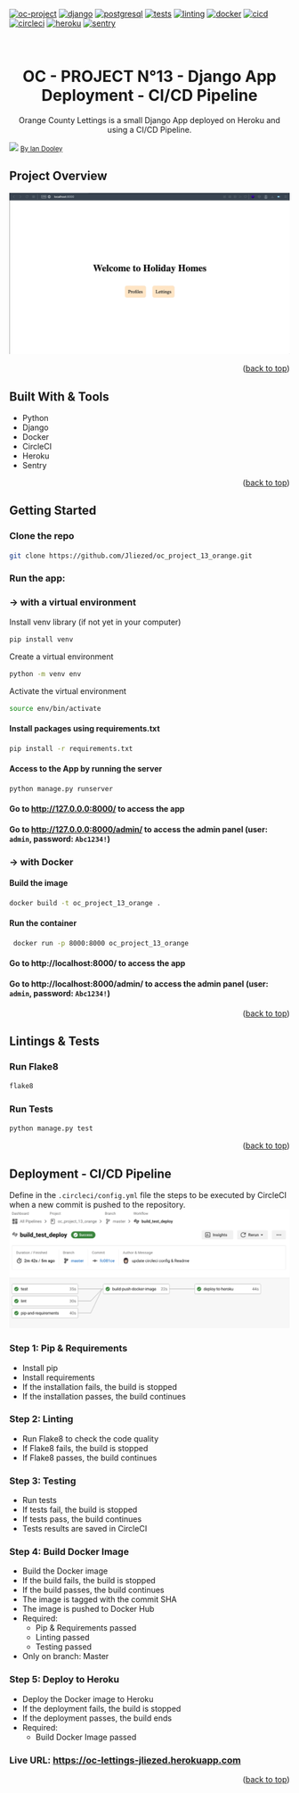 <div id="top"></div>

<!-- PROJECT SHIELDS -->
<!--
*** I'm using markdown "reference style" links for readability.
*** Reference links are enclosed in brackets [ ] instead of parentheses ( ).
*** See the bottom of this document for the declaration of the reference variables
*** for contributors-url, forks-url, etc. This is an optional, concise syntax you may use.
*** https://www.markdownguide.org/basic-syntax/#reference-style-links
-->
[![oc-project][oc-project-shield]][oc-project-url]
[![django][django-shield]][django-url]
[![postgresql][postgresql-shield]][postgresql-url]
[![tests][tests-shield]][tests-url]
[![linting][linting-shield]][linting-url]
[![docker][docker-shield]][docker-url]
[![cicd][ci-cd-pipeline-shield]][ci-cd-pipeline-url]
[![circleci][circleci-shield]][circleci-url]
[![heroku][heroku-shield]][heroku-url]
[![sentry][sentry-shield]][sentry-url]





<!-- PROJECT LOGO -->
<br />
<div align="center">

<h1 align="center">OC - PROJECT N°13 - Django App Deployment - CI/CD Pipeline </h1>

  <p align="center">
   Orange County Lettings is a small Django App deployed on Heroku and using a CI/CD Pipeline.
    <br />
</p>
</div>

<img src="https://images.unsplash.com/photo-1507608869274-d3177c8bb4c7?ixlib=rb-4.0.3&ixid=MnwxMjA3fDB8MHxwaG90by1wYWdlfHx8fGVufDB8fHx8&auto=format&fit=crop&w=2670&q=80">
<a href="https://images.unsplash.com/photo-1507608869274-d3177c8bb4c7?ixlib=rb-4.0.3&ixid=MnwxMjA3fDB8MHxwaG90by1wYWdlfHx8fGVufDB8fHx8&auto=format&fit=crop&w=2670&q=80"><small>By Ian Dooley</small></a>




<!-- ABOUT THE PROJECT -->
## Project Overview
![Overview](static/assets/oc_project_13_overview.gif)


<p align="right">(<a href="#top">back to top</a>)</p>



## Built With & Tools

* Python 
* Django
* Docker
* CircleCI
* Heroku
* Sentry

<p align="right">(<a href="#top">back to top</a>)</p>



<!-- GETTING STARTED -->
## Getting Started

### Clone the repo

   ```sh
   git clone https://github.com/Jliezed/oc_project_13_orange.git
   ```

### Run the app:
### -> with a virtual environment
Install venv library (if not yet in your computer)
   ```sh
   pip install venv
   ```
Create a virtual environment
   ```sh
   python -m venv env
   ```
Activate the virtual environment
   ```sh
   source env/bin/activate
   ```
#### Install packages using requirements.txt
   ```sh
   pip install -r requirements.txt
   ```
      
#### Access to the App by running the server
   ```sh
   python manage.py runserver
   ```
#### Go to http://127.0.0.0:8000/ to access the app
#### Go to http://127.0.0.0:8000/admin/ to access the admin panel (user: `admin`, password: `Abc1234!`)

### -> with Docker
#### Build the image
   ```sh
   docker build -t oc_project_13_orange .
   ```

#### Run the container
   ```sh
    docker run -p 8000:8000 oc_project_13_orange
   ```

#### Go to http://localhost:8000/ to access the app
#### Go to http://localhost:8000/admin/ to access the admin panel (user: `admin`, password: `Abc1234!`)

<p align="right">(<a href="#top">back to top</a>)</p>

## Lintings & Tests
### Run Flake8
   ```sh
   flake8
   ```
### Run Tests
   ```sh
  python manage.py test
   ```


<p align="right">(<a href="#top">back to top</a>)</p>

## Deployment - CI/CD Pipeline
Define in the `.circleci/config.yml` file the steps to be executed by CircleCI when a new commit is pushed to the repository.
![CI/CD Pipeline](static/assets/circleci.png)
### Step 1: Pip & Requirements
- Install pip
- Install requirements
- If the installation fails, the build is stopped
- If the installation passes, the build continues

### Step 2: Linting
- Run Flake8 to check the code quality
- If Flake8 fails, the build is stopped
- If Flake8 passes, the build continues

### Step 3: Testing
- Run tests
- If tests fail, the build is stopped
- If tests pass, the build continues
- Tests results are saved in CircleCI

### Step 4: Build Docker Image
- Build the Docker image
- If the build fails, the build is stopped
- If the build passes, the build continues
- The image is tagged with the commit SHA
- The image is pushed to Docker Hub
- Required: 
  - Pip & Requirements passed
  - Linting passed
  - Testing passed
- Only on branch: Master

### Step 5: Deploy to Heroku
- Deploy the Docker image to Heroku
- If the deployment fails, the build is stopped
- If the deployment passes, the build ends
- Required:
  - Build Docker Image passed

### Live URL: https://oc-lettings-jliezed.herokuapp.com
<p align="right">(<a href="#top">back to top</a>)</p>






<!-- MARKDOWN LINKS & IMAGES -->
<!-- https://www.markdownguide.org/basic-syntax/#reference-style-links -->
[oc-project-shield]: https://img.shields.io/badge/OPENCLASSROOMS-PROJECT-blueviolet?style=for-the-badge
[oc-project-url]: https://openclassrooms.com/fr/paths/518-developpeur-dapplication-python

[ci-cd-pipeline-shield]: https://img.shields.io/badge/-CICD%20PIPELINE-blue?style=for-the-badge
[ci-cd-pipeline-url]: https://circleci.com/

[circleci-shield]: https://img.shields.io/badge/-CIRCLECI-blue?style=for-the-badge
[circleci-url]: https://circleci.com/

[heroku-shield]: https://img.shields.io/badge/-HEROKU-blue?style=for-the-badge
[heroku-url]: https://www.heroku.com/

[sentry-shield]: https://img.shields.io/badge/-SENTRY-blue?style=for-the-badge
[sentry-url]: https://sentry.io/

[docker-shield]: https://img.shields.io/badge/-DOCKER-blue?style=for-the-badge
[docker-url]: https://www.docker.com/

[django-shield]: https://img.shields.io/badge/-DJANGO-blue?style=for-the-badge
[django-url]: https://www.djangoproject.com/

[postgresql-shield]: https://img.shields.io/badge/-POSTGRESQL-blue?style=for-the-badge
[postgresql-url]: https://www.postgresql.org/

[tests-shield]: https://img.shields.io/badge/-TESTS-blue?style=for-the-badge
[tests-url]: https://docs.djangoproject.com/en/3.2/topics/testing/

[linting-shield]: https://img.shields.io/badge/-LINTING-blue?style=for-the-badge
[linting-url]: https://flake8.pycqa.org/en/latest/